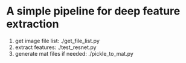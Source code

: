 # A simple pipeline for deep feature extraction
1. get image file list: ./get_file_list.py
2. extract features: ./test_resnet.py
3. generate mat files if needed: ./pickle_to_mat.py
